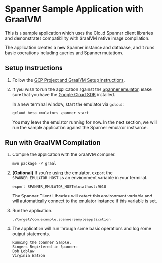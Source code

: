 # Spanner Sample Application with GraalVM

This is a sample application which uses the Cloud Spanner client libraries and demonstrates compatibility with GraalVM native image compilation.

The application creates a new Spanner instance and database, and it runs basic operations including queries and Spanner mutations.

## Setup Instructions

1. Follow the [GCP Project and GraalVM Setup Instructions](../../README.md).

2. If you wish to run the application against the [Spanner emulator](https://cloud.google.com/spanner/docs/emulator), make sure that you have the [Google Cloud SDK](https://cloud.google.com/sdk) installed.

    In a new terminal window, start the emulator via `gcloud`:
    
    ```
    gcloud beta emulators spanner start
    ```
   
    You may leave the emulator running for now.
    In the next section, we will run the sample application against the Spanner emulator instsance.
    
## Run with GraalVM Compilation

1. Compile the application with the GraalVM compiler.

    ```
    mvn package -P graal
    ```

2. **(Optional)** If you're using the emulator, export the `SPANNER_EMULATOR_HOST` as an environment variable in your terminal.
   
    ```
    export SPANNER_EMULATOR_HOST=localhost:9010
    ``` 
   
    The Spanner Client Libraries will detect this environment variable and will automatically connect to the emulator instance if this variable is set.
    
3. Run the application.
    
    ```
    ./target/com.example.spannersampleapplication 
    ```

4. The application will run through some basic operations and log some output statements.

    ```
    Running the Spanner Sample.
    Singers Registered in Spanner:
    Bob Loblaw
    Virginia Watson
    ```